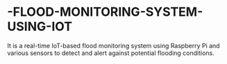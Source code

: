 # -FLOOD-MONITORING-SYSTEM-USING-IOT
It is a real-time IoT-based flood monitoring system using Raspberry Pi and various sensors to detect and alert against potential flooding conditions.
